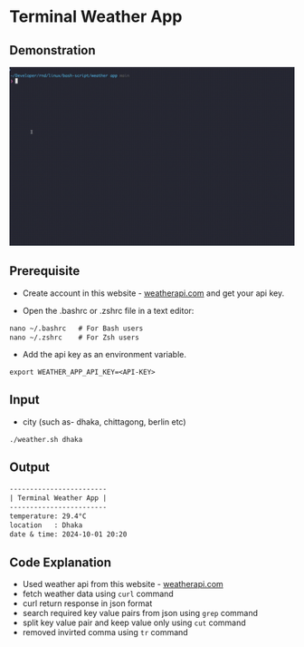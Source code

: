 # Terminal Weather App
## Demonstration
![gif](./demonstration.gif)

## Prerequisite
* Create account in this website - [weatherapi.com](https://www.weatherapi.com/) and get your api key.

* Open the .bashrc or .zshrc file in a text editor:
```shell
nano ~/.bashrc   # For Bash users
nano ~/.zshrc    # For Zsh users
```
* Add the api key as an environment variable.
```shell
export WEATHER_APP_API_KEY=<API-KEY>
```

## Input
* city (such as- dhaka, chittagong, berlin etc)
```shell
./weather.sh dhaka
```


## Output
```shell
------------------------
| Terminal Weather App |
------------------------
temperature: 29.4°C
location   : Dhaka
date & time: 2024-10-01 20:20
```

## Code Explanation

* Used weather api from this website - [weatherapi.com](https://www.weatherapi.com/)
* fetch weather data using `curl` command
* curl return response in json format
* search required key value pairs from json using `grep` command
* split key value pair and keep value only using `cut` command
* removed invirted comma using `tr` command

